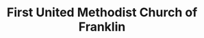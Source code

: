 ---
layout: repo
title: "First United Methodist Church of Franklin"
id: 13992
permalink: repos/13992/
---